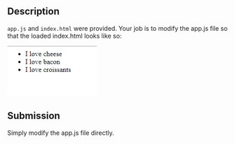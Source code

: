 ## Description
`app.js` and `index.html` were provided. Your job is to modify the app.js file so that the loaded index.html looks like so:

![desired effect](screenshot.png "desired effect")

## Submission
Simply modify the app.js file directly.